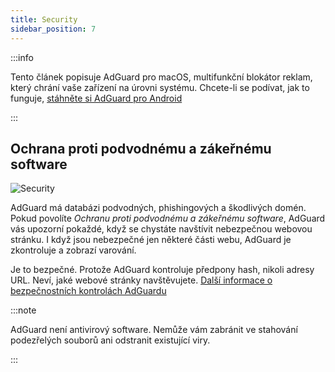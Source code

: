```yaml
---
title: Security
sidebar_position: 7
---
```


:::info

Tento článek popisuje AdGuard pro macOS, multifunkční blokátor reklam, který chrání vaše zařízení na úrovni systému. Chcete-li se podívat, jak to funguje, [stáhněte si AdGuard pro Android](https://agrd.io/download-kb-adblock)

:::

## Ochrana proti podvodnému a zákeřnému software

![Security](https://cdn.adtidy.org/content/kb/ad_blocker/mac/security.png)

AdGuard má databázi podvodných, phishingových a škodlivých domén. Pokud povolíte _Ochranu proti podvodnému a zákeřnému software_, AdGuard vás upozorní pokaždé, když se chystáte navštívit nebezpečnou webovou stránku. I když jsou nebezpečné jen některé části webu, AdGuard je zkontroluje a zobrazí varování.

Je to bezpečné. Protože AdGuard kontroluje předpony hash, nikoli adresy URL. Neví, jaké webové stránky navštěvujete. [Další informace o bezpečnostních kontrolách AdGuardu](/general/browsing-security)

:::note

AdGuard není antivirový software. Nemůže vám zabránit ve stahování podezřelých souborů ani odstranit existující viry.

:::
